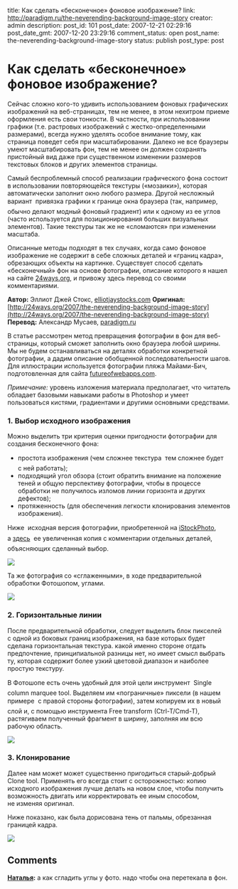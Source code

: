 title: Как сделать «бесконечное» фоновое изображение?
link: http://paradigm.ru/the-neverending-background-image-story
creator: admin
description: 
post_id: 101
post_date: 2007-12-21 02:29:16
post_date_gmt: 2007-12-20 23:29:16
comment_status: open
post_name: the-neverending-background-image-story
status: publish
post_type: post

# Как сделать «бесконечное» фоновое изображение?

Сейчас сложно кого-то удивить использованием фоновых графических изображений на веб-страницах, тем не менее, в этом нехитром приеме оформления есть свои тонкости. В частности, при использовании графики (т.е. растровых изображений с жестко-определенными размерами), всегда нужно уделять особое внимание тому, как страница поведет себя при масштабировании. Далеко не все браузеры умеют масштабировать фон, тем не менее он должен сохранять пристойный вид даже при существенном изменении размеров текстовых блоков и других элементов страницы.

Самый беспроблемный способ реализации графического фона состоит в использовании повторяющейся текстуры («мозаики»), которая автоматически заполнит окно любого размера. Другой несложный вариант  привязка графики к границе окна браузера (так, например, обычно делают модный фоновый градиент) или к одному из ее углов (часто используется для позиционирования больших визуальных элементов). Такие текстуры так же не «сломаются» при изменении масштаба.

Описанные методы подходят в тех случаях, когда само фоновое изображение не содержит в себе сложных деталей и «границ кадра», обрезающих объекты на картинке. Существует способ сделать «бесконечный» фон на основе фотографии, описание которого я нашел на сайте [24ways.org](http://24ways.org), и привожу здесь перевод со своими комментариями. 

**Автор:** Эллиот Джей Стокс, [elliotjaystocks.com](http://elliotjaystocks.com) **Оригинал:** [http://24ways.org/2007/the-neverending-background-image-story](http://24ways.org/2007/the-neverending-background-image-story) **Перевод:** Александр Мусаев, [paradigm.ru]()

В статье рассмотрен метод превращения фотографии в фон для веб-страницы, который сможет заполнить окно браузера любой ширины. Мы не будем останавливаться на деталях обработки конкретной фотографии, а дадим описание обобщенной последовательности шагов. Для иллюстрации используется фотографии пляжа Майами-Бич, подготовленная для сайта [futureofwebapps.com](http://futureofwebapps.com).

_Примечание:_ уровень изложения материала предполагает, что читатель обладает базовыми навыками работы в Photoshop и умеет пользоваться кистями, градиентами и другими основными средствами.

### 1. Выбор исходного изображения

Можно выделить три критерия оценки пригодности фотографии для создания бесконечного фона:

  * простота изображения (чем сложнее текстура  тем сложнее будет с ней работать);
  * подходящий угол обзора (стоит обратить внимание на положение теней и общую перспективу фотографии, чтобы в процессе обработки не получилось изломов линии горизонта и других дефектов);
  * протяженность (для обеспечения легкости клонирования элементов изображения).

Ниже  исходная версия фотографии, приобретенной на [iStockPhoto](http://istockphoto.com), а [здесь](http://media.24ways.org/2007/03/step01-diagram.jpg)  ее увеличенная копия с комментарии отдельных деталей, объясняющих сделанный выбор.

![](/;-\)/2007/12/01.jpg)

Та же фотография со «сглаженными», в ходе предварительной обработки Фотошопом, углами.

![](http://a.paradigm.ru/2007/12/02.jpg)

### 2. Горизонтальные линии

После предварительной обработки, следует выделить блок пикселей с одной из боковых границ изображения, на базе которых будет сделана горизонтальная текстура. какой именно стороне отдать предпочтение, принципиальной разницы нет, но имеет смысл выбрать ту, которая содержит более узкий цветовой диапазон и наиболее простую текстуру.

В Фотошопе есть очень удобный для этой цели инструмент  Single column marquee tool. Выделяем им «пограничные» пиксели (в нашем примере  с правой стороны фотографии), затем копируем их в новый слой и, с помощью инструмента Free transform (Ctrl-T/Cmd-T), растягиваем полученный фрагмент в ширину, заполняя им всю рабочую область.

![](http://b.paradigm.ru/2007/12/031.jpg)

### 3. Клонирование

Далее нам может может существенно пригодиться старый-добрый Clone tool. Применять его всегда стоит с осторожностью: копию исходного изображения лучше делать на новом слое, чтобы получить возможность двигать или корректировать ее иным способом, не изменяя оригинал.

Ниже показано, как была дорисована тень от пальмы, обрезанная границей кадра.

![](http://a.paradigm.ru/2007/12/041.jpg)

## Comments

**[Наталья](#62599 "2012-01-11 14:21:12"):** а как сгладить углы у фото. надо чтобы она перетекала в фон.

